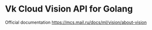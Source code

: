 # Vk Cloud Vision API for Golang

Official documentation
https://mcs.mail.ru/docs/ml/vision/about-vision
